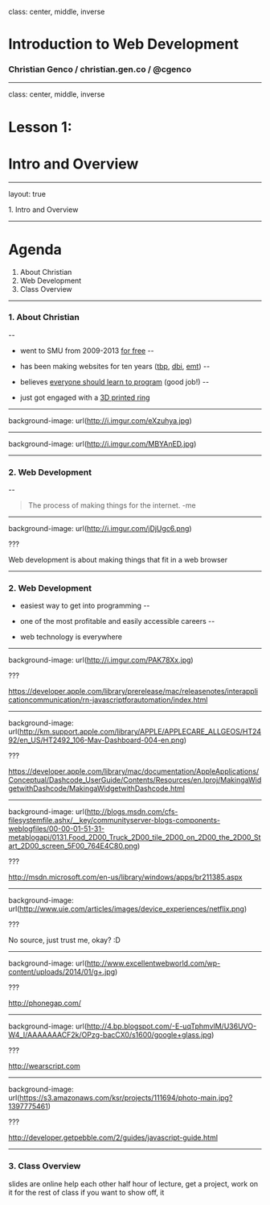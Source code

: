 class: center, middle, inverse

# Introduction to Web Development
### Christian Genco / christian.gen.co / @cgenco

<!-- background-image: url(image.jpg) -->

---

class: center, middle, inverse

# Lesson 1: 
# Intro and Overview

<!-- background-image: url(image.jpg) -->

---

layout: true

<div class="breadcrumb">1. Intro and Overview</div>

<!-- <div class="content">{content}</div> -->

---

# Agenda

1. About Christian
2. Web Development
3. Class Overview

---

### 1. About Christian

--

* went to SMU from 2009-2013 [for free](http://christian.gen.co/go-to-college-for-free/)
--

* has been making websites for ten years ([tbp](http://textbooksplease.com), [dbi](http://dbinbox.com), [emt](http://emailtipbot.com))
--

* believes [everyone should learn to program](http://tedxtalks.ted.com/video/You-Should-Learn-to-Program-Chr) (good job!)
--

* just got engaged with a [3D printed ring](http://christian.gen.co/3d-printed-ring/)

---

background-image: url(http://i.imgur.com/eXzuhya.jpg)

---

background-image: url(http://i.imgur.com/MBYAnED.jpg)

---

### 2. Web Development

--

> The process of making things for the internet.
> -me

---

background-image: url(http://i.imgur.com/jDjUgc6.png)

???

Web development is about making things that fit in a web browser

---

### 2. Web Development

* easiest way to get into programming
--

* one of the most profitable and easily accessible careers
--

* web technology is everywhere

---

background-image: url(http://i.imgur.com/PAK78Xx.jpg)

???

https://developer.apple.com/library/prerelease/mac/releasenotes/interapplicationcommunication/rn-javascriptforautomation/index.html

---

background-image: url(http://km.support.apple.com/library/APPLE/APPLECARE_ALLGEOS/HT2492/en_US/HT2492_106-Mav-Dashboard-004-en.png)

???

https://developer.apple.com/library/mac/documentation/AppleApplications/Conceptual/Dashcode_UserGuide/Contents/Resources/en.lproj/MakingaWidgetwithDashcode/MakingaWidgetwithDashcode.html

---

background-image: url(http://blogs.msdn.com/cfs-filesystemfile.ashx/__key/communityserver-blogs-components-weblogfiles/00-00-01-51-31-metablogapi/0131.Food_2D00_Truck_2D00_tile_2D00_on_2D00_the_2D00_Start_2D00_screen_5F00_764E4C80.png)

???

http://msdn.microsoft.com/en-us/library/windows/apps/br211385.aspx

---

background-image: url(http://www.uie.com/articles/images/device_experiences/netflix.png)

???

No source, just trust me, okay? :D

---

background-image: url(http://www.excellentwebworld.com/wp-content/uploads/2014/01/g+.jpg)
<!-- background-image: url(http://i.imgur.com/g5IuSet.jpg) -->

???

http://phonegap.com/

---

background-image: url(http://4.bp.blogspot.com/-E-uqTphmvlM/U36UVO-W4_I/AAAAAAACF2k/OPzg-bacCX0/s1600/google+glass.jpg)
<!-- background-image: url(http://i.imgur.com/qWLKriR.jpg) -->

???

http://wearscript.com

---

background-image: url(https://s3.amazonaws.com/ksr/projects/111694/photo-main.jpg?1397775461)

???

http://developer.getpebble.com/2/guides/javascript-guide.html

---

### 3. Class Overview

slides are online
help each other
half hour of lecture, get a project, work on it for the rest of class
if you want to show off, it